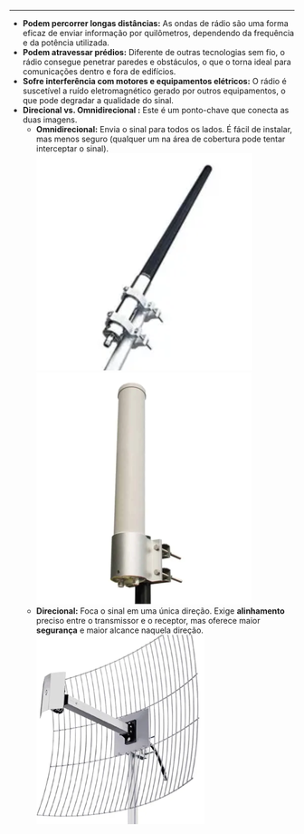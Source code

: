 

---
- **Podem percorrer longas distâncias:** As ondas de rádio são uma forma eficaz de enviar informação por quilômetros, dependendo da frequência e da potência utilizada.
- **Podem atravessar prédios:** Diferente de outras tecnologias sem fio, o rádio consegue penetrar paredes e obstáculos, o que o torna ideal para comunicações dentro e fora de edifícios.
- **Sofre interferência com motores e equipamentos elétricos:** O rádio é suscetível a ruído eletromagnético gerado por outros equipamentos, o que pode degradar a qualidade do sinal.
- **Direcional vs. Omnidirecional :** Este é um ponto-chave que conecta as duas imagens.
    - **Omnidirecional:** Envia o sinal para todos os lados. É fácil de instalar, mas menos seguro (qualquer um na área de cobertura pode tentar interceptar o sinal).
![250](../../attachments/Pasted%20image%2020250711105357.png) ![250](../../attachments/Pasted%20image%2020250711105422.png)
    - **Direcional:** Foca o sinal em uma única direção. Exige **alinhamento** preciso entre o transmissor e o receptor, mas oferece maior **segurança** e maior alcance naquela direção.
    ![250](../../attachments/Pasted%20image%2020250711105505.png)

